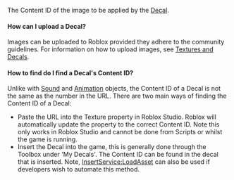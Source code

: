The Content ID of the image to be applied by the [Decal](https://create.roblox.com/docs/reference/engine/classes/Decal).

#### How can I upload a Decal?

Images can be uploaded to Roblox provided they adhere to the community
guidelines. For information on how to upload images, see
[Textures and Decals](/building-and-visuals/modeling/textures-and-decals).

#### How to find do I find a Decal's Content ID?

Unlike with [Sound](https://create.roblox.com/docs/reference/engine/classes/Sound) and [Animation](https://create.roblox.com/docs/reference/engine/classes/Animation) objects, the Content ID of a Decal is
not the same as the number in the URL. There are two main ways of finding
the Content ID of a Decal:

- Paste the URL into the Texture property in Roblox Studio. Roblox will
  automatically update the property to the correct Content ID. Note this
  only works in Roblox Studio and cannot be done from Scripts or whilst
  the game is running.
- Insert the Decal into the game, this is generally done through the
  Toolbox under 'My Decals'. The Content ID can be found in the decal that
  is inserted. Note, [InsertService:LoadAsset](https://create.roblox.com/docs/reference/engine/classes/InsertService#LoadAsset) can also be used if
  developers wish to automate this method.